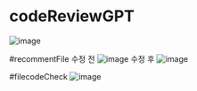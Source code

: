 # codeReviewGPT

![image](https://github.com/user-attachments/assets/f30dc89f-3ef2-41d8-9c96-8dfff01d17d2)

#recommentFile
수정 전
![image](https://github.com/user-attachments/assets/091d8b52-1fb7-4c8f-a1ff-f4fd59dd4562)
수정 후
![image](https://github.com/user-attachments/assets/a6235045-da7f-4d40-a0b8-a5ada2993129)


#filecodeCheck
![image](https://github.com/user-attachments/assets/01f2bb82-c632-4e6f-b554-521b98dec402)


